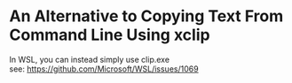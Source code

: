 # An Alternative to Copying Text From Command Line Using xclip
In WSL, you can instead simply use clip.exe<br>
see: https://github.com/Microsoft/WSL/issues/1069
